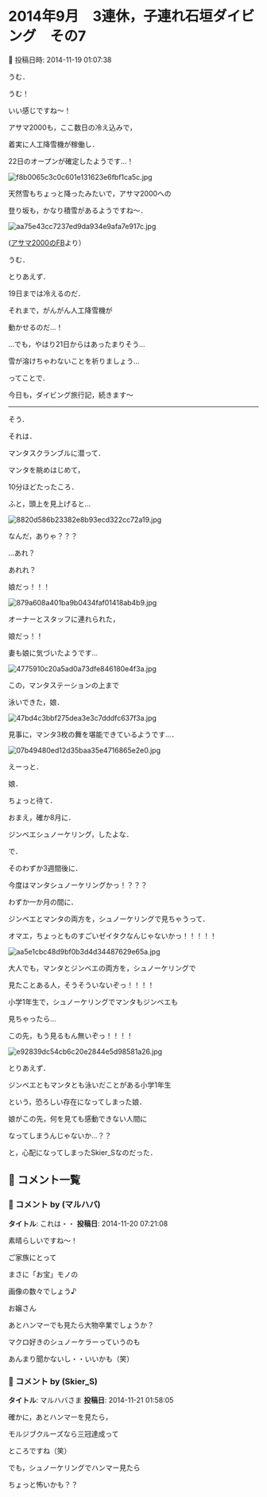 # 2014年9月　3連休，子連れ石垣ダイビング　その7

📅 投稿日時: 2014-11-19 01:07:38

うむ．


うむ！


いい感じですね～！


アサマ2000も，ここ数日の冷え込みで，


着実に人工降雪機が稼働し．


22日のオープンが確定したようです…！




![f8b0065c3c0c601e131623e6fbf1ca5c.jpg](images/f8b0065c3c0c601e131623e6fbf1ca5c.jpg)




天然雪もちょっと降ったみたいで，アサマ2000への


登り坂も，かなり積雪があるようですね～．




![aa75e43cc7237ed9da934e9afa7e917c.jpg](images/aa75e43cc7237ed9da934e9afa7e917c.jpg)




([アサマ2000のFB](https://www.facebook.com/asama2000park)より）


うむ．


とりあえず．


19日までは冷えるのだ．


それまで，がんがん人工降雪機が


動かせるのだ…！





…でも，やはり21日からはあったまりそう…


雪が溶けちゃわないことを祈りましょう…





ってことで．


今日も，ダイビング旅行記，続きます～





-----





そう．


それは．


マンタスクランブルに潜って．


マンタを眺めはじめて，


10分ほどたったころ．





ふと，頭上を見上げると…




![8820d586b23382e8b93ecd322cc72a19.jpg](images/8820d586b23382e8b93ecd322cc72a19.jpg)




なんだ，ありゃ？？？





…あれ？


あれれ？


娘だっ！！！




![879a608a401ba9b0434faf01418ab4b9.jpg](images/879a608a401ba9b0434faf01418ab4b9.jpg)




オーナーとスタッフに連れられた，


娘だっ！！





妻も娘に気づいたようです…




![4775910c20a5ad0a73dfe846180e4f3a.jpg](images/4775910c20a5ad0a73dfe846180e4f3a.jpg)







この，マンタステーションの上まで


泳いできた，娘．




![47bd4c3bbf275dea3e3c7dddfc637f3a.jpg](images/47bd4c3bbf275dea3e3c7dddfc637f3a.jpg)




見事に，マンタ3枚の舞を堪能できているようです…．




![07b49480ed12d35baa35e4716865e2e0.jpg](images/07b49480ed12d35baa35e4716865e2e0.jpg)







えーっと．


娘．


ちょっと待て．


おまえ，確か8月に．


ジンベエシュノーケリング，したよな．


で．


そのわずか3週間後に．


今度はマンタシュノーケリングかっ！？？？





わずか一か月の間に．


ジンベエとマンタの両方を，シュノーケリングで見ちゃうって．


オマエ，ちょっとものすごいゼイタクなんじゃないかっ！！！！！




![aa5e1cbc48d9bf0b3d4d34487629e65a.jpg](images/aa5e1cbc48d9bf0b3d4d34487629e65a.jpg)




大人でも，マンタとジンベエの両方を，シュノーケリングで


見たことある人，そうそういないぞっ！！！！


小学1年生で，シュノーケリングでマンタもジンベエも


見ちゃったら…


この先，もう見るもん無いぞっ！！！！




![e92839dc54cb6c20e2844e5d98581a26.jpg](images/e92839dc54cb6c20e2844e5d98581a26.jpg)







とりあえず．


ジンベエともマンタとも泳いだことがある小学1年生


という，恐ろしい存在になってしまった娘．


娘がこの先，何を見ても感動できない人間に


なってしまうんじゃないか…？？


と，心配になってしまったSkier_Sなのだった．

## 💬 コメント一覧

### 💬 コメント by (マルハバ)
**タイトル**: これは・・
**投稿日**: 2014-11-20 07:21:08

素晴らしいですね～！

ご家族にとって

まさに「お宝」モノの

画像の数々でしょう♪



お嬢さん

あとハンマーでも見たら大物卒業でしょうか？

マクロ好きのシュノーケラーっていうのも

あんまり聞かないし・・いいかも（笑）

### 💬 コメント by (Skier_S)
**タイトル**: マルハバさま
**投稿日**: 2014-11-21 01:58:05

確かに，あとハンマーを見たら，

モルジブクルーズなら三冠達成って

ところですね（笑）



でも，シュノーケリングでハンマー見たら

ちょっと怖いかも？？

